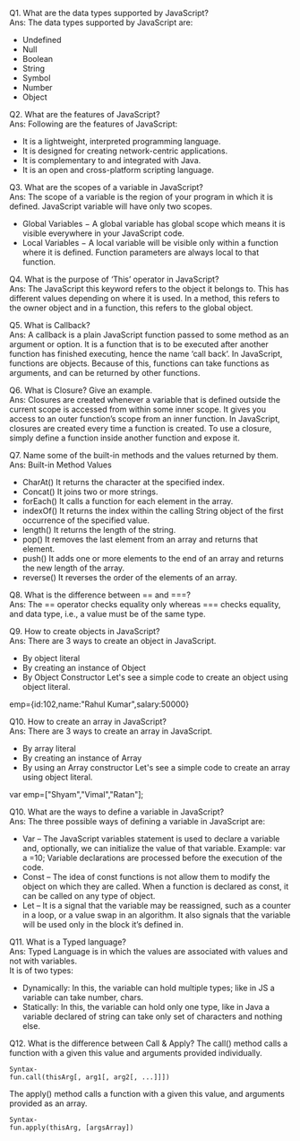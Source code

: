 Q1. What are the data types supported by JavaScript? <br/>
Ans: The data types supported by JavaScript are: <br/>

* Undefined
* Null
* Boolean
* String
* Symbol
* Number
* Object

Q2. What are the features of JavaScript?<br/>
Ans: Following are the features of JavaScript:<br/>

* It is a lightweight, interpreted programming language.
* It is designed for creating network-centric applications.
* It is complementary to and integrated with Java.
* It is an open and cross-platform scripting language.

Q3. What are the scopes of a variable in JavaScript?<br/>
Ans: The scope of a variable is the region of your program in which it is defined. JavaScript variable will have only two scopes. <br/>
* Global Variables − A global variable has global scope which means it is visible everywhere in your JavaScript code.
* Local Variables − A local variable will be visible only within a function where it is defined. Function parameters are always local to that function.

Q4. What is the purpose of ‘This’ operator in JavaScript? <br/>
Ans: The JavaScript this keyword refers to the object it belongs to. This has different values depending on where it is used. In a method, this refers to the owner object and in a function, this refers to the global object.

Q5. What is Callback? <br/>
Ans: A callback is a plain JavaScript function passed to some method as an argument or option. It is a function that is to be executed after another function has finished executing, hence the name ‘call back‘. In JavaScript, functions are objects. Because of this, functions can take functions as arguments, and can be returned by other functions.

Q6. What is Closure? Give an example. <br/>
Ans: Closures are created whenever a variable that is defined outside the current scope is accessed from within some inner scope. It gives you access to an outer function’s scope from an inner function. In JavaScript, closures are created every time a function is created. To use a closure, simply define a function inside another function and expose it.

Q7. Name some of the built-in methods and the values returned by them. <br/>
Ans: Built-in Method	Values <br/>
* CharAt()	It returns the character at the specified index.
* Concat()	It joins two or more strings.
* forEach()	It calls a function for each element in the array.
* indexOf()	It returns the index within the calling String object of the first occurrence of the specified value.
* length()	It returns the length of the string.
* pop()	It removes the last element from an array and returns that element.
* push()	It adds one or more elements to the end of an array and returns the new length of the array.
* reverse()	It reverses the order of the elements of an array.

Q8. What is the difference between == and ===? <br/>
Ans: The == operator checks equality only whereas === checks equality, and data type, i.e., a value must be of the same type.

Q9. How to create objects in JavaScript?<br/>
Ans: There are 3 ways to create an object in JavaScript.

* By object literal
* By creating an instance of Object
* By Object Constructor
Let's see a simple code to create an object using object literal.

emp={id:102,name:"Rahul Kumar",salary:50000}   

Q10. How to create an array in JavaScript?<br/>
Ans: There are 3 ways to create an array in JavaScript.

* By array literal
* By creating an instance of Array
* By using an Array constructor
Let's see a simple code to create an array using object literal.

var emp=["Shyam","Vimal","Ratan"];    

Q10. What are the ways to define a variable in JavaScript?<br/>
Ans: The three possible ways of defining a variable in JavaScript are:

* Var – The JavaScript variables statement is used to declare a variable and, optionally, we can initialize the value of that variable. Example: var a =10; Variable declarations are processed before the execution of the code.
* Const – The idea of const functions is not allow them to modify the object on which they are called. When a function is declared as const, it can be called on any type of object.
* Let – It is a signal that the variable may be reassigned, such as a counter in a loop, or a value swap in an algorithm. It also signals that the variable will be used only in the block it’s defined in.

Q11. What is a Typed language?<br/>
Ans: Typed Language is in which the values are associated with values and not with variables. <br>
It is of two types:

* Dynamically: In this, the variable can hold multiple types; like in JS a variable can take number, chars.
* Statically: In this, the variable can hold only one type, like in Java a variable declared of string can take only set of characters and nothing else.

Q12. What is the difference between Call & Apply?
The call() method calls a function with a given this value and arguments provided individually.
```
Syntax-
fun.call(thisArg[, arg1[, arg2[, ...]]])
```
The apply() method calls a function with a given this value, and arguments provided as an array.
```
Syntax-
fun.apply(thisArg, [argsArray])
```